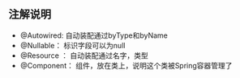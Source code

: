 <?xml version="1.0" encoding="UTF-8"?>
<beans xmlns="http://www.springframework.org/schema/beans"
       xmlns:xsi="http://www.w3.org/2001/XMLSchema-instance"
       xsi:schemaLocation="http://www.springframework.org/schema/beans
        https://www.springframework.org/schema/beans/spring-beans.xsd">

</beans>


## 注解说明
- @Autowired: 自动装配通过byType和byName
- @Nullable： 标识字段可以为null
- @Resource ： 自动装配通过名字，类型
- @Component： 组件，放在类上，说明这个类被Spring容器管理了